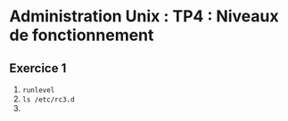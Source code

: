 # Administration Unix : TP4 : Niveaux de fonctionnement

## Exercice 1

1. `runlevel`
2. `ls /etc/rc3.d`
3.

